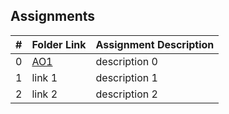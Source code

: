 ## Assignments

|  #  | Folder Link | Assignment Description |
| :-: | ----------- | ---------------------- |
|  0  | [AO1](./A01/README.md)      | description 0          |
|  1  | link 1      | description 1          |
|  2  | link 2      | description 2          |
